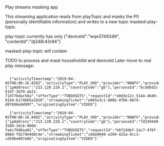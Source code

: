 Play streams masking app

This streaming application reads from playTopic and masks the PII (personally identifiable information) and 
writes to a new topic masked-play-topic.
 
play-topic currently has only 
{"deviceId":"wqe3748349", "contentId":"dj348r43r84"}

masked-play-topic will contain


TODO to process and mask householdId and deviceId
Later move to real play message:
```{"activityTimestamp":"2019-04-05T00:00:16.670Z","activityType":"PLAY_VOD","provider":"SKY","providerTerritory":"GB","homeTerritory":"GB","proposition":"SKYGO","userId":"999444191073","userType":"DTH","householdId":"12867921277303092851789","deviceId":"0050004C005300500053005F004B004500450050005F003300330030003700340032","deviceType":"MOBILE","devicePlatform":"ANDROID","deviceModel":"Nexus 9","countryCode":"GB","contentId":"1dcf95d0a99d2610VgnVCM1000000b43150a____","providerVariantId":"1dcf95d0a99d2610VgnVCM1000000b43150a____","countryOverride":"GB","ipAddress":"213.120.228.1","offerType":"TVBOXSETS","requestId":"523f42bb-f624-4539-b170-22d3b3b9ba8e","streamingTicket":"92806945-f4da-4fb2-9bd2-4ed23ea8d7e4","originatingSystem":"VIDEO"}
  
  {"activityTimestamp":"2019-04-05T00:00:16.839Z","activityType":"PLAY_VOD","provider":"NOWTV","providerTerritory":"GB","homeTerritory":"GB","proposition":"NOWTV","userId":"999632533210","userType":"NON_DTH","householdId":"999632533210","deviceId":"21b7ddebbda366020178ca13a56bcda5efc7bd4f","deviceType":"SETTOPBOX","devicePlatform":"ROKU","deviceModel":"4500SK","countryCode":"GB","contentId":"A5EK6sKrAaycgmj6RVDUd","providerVariantId":"A5EK6sKrAaycgmj6RVDUd","ipAddress":"213.120.228.1","geoIP":{"ipAddress":"213.120.228.1","countryCode":"gb"},"personaId":"bcddbd2c-61d7-3bf9-ab21-71d776dac50a","offerType":"TVBOXSETS","requestId":"e0d3e12c-5144-4649-81b4-b174665e1020","streamingTicket":"e965e3c1-880b-4fb6-9679-d87696e9d99f","originatingSystem":"VIDEO"}
  
  {"activityTimestamp":"2019-04-05T00:00:16.840Z","activityType":"PLAY_VOD","provider":"NOWTV","providerTerritory":"GB","homeTerritory":"GB","proposition":"NOWTV","userId":"999468006371","userType":"NON_DTH","householdId":"999468006371","deviceId":"0ee6195f7130cf2a99450911315e167689e7d554","deviceType":"SETTOPBOX","devicePlatform":"ROKU","deviceModel":"4500SK","countryCode":"GB","contentId":"97f0d378a77bc510VgnVCM1000000b43150a____","providerVariantId":"97f0d378a77bc510VgnVCM1000000b43150a____","ipAddress":"213.120.228.1","geoIP":{"ipAddress":"213.120.228.1","countryCode":"gb"},"personaId":"7d239440-3589-34cb-900d-fa4c79d0aa01","offerType":"TVBOXSETS","requestId":"b6f2ddbf-2ac7-476f-888d-fd279e9ddc4e","streamingTicket":"c6de0040-a399-425a-9cc3-cd59be807e66","originatingSystem":"VIDEO"}```





